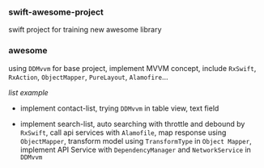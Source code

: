### swift-awesome-project

swift project for training new awesome library

### awesome

using `DDMvvm` for base project, implement MVVM concept, include `RxSwift`, `RxAction`, `ObjectMapper`, `PureLayout`, `Alamofire`...

_list example_

- implement contact-list, trying `DDMvvm` in table view, text field

- implement search-list, auto searching with throttle and debound by `RxSwift`, call api services with `Alamofile`, map response using `ObjectMapper`, transform model using `TransformType` in `Object Mapper`, implement API Service with `DependencyManager` and `NetworkService` in `DDMvvm`

